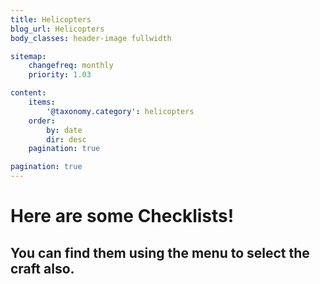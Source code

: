 ```yaml
---
title: Helicopters
blog_url: Helicopters
body_classes: header-image fullwidth

sitemap:
    changefreq: monthly
    priority: 1.03

content:
    items: 
        '@taxonomy.category': helicopters
    order:
        by: date
        dir: desc
    pagination: true

pagination: true
---
```


# Here are some Checklists!

## You can find them using the menu to select the craft also.
